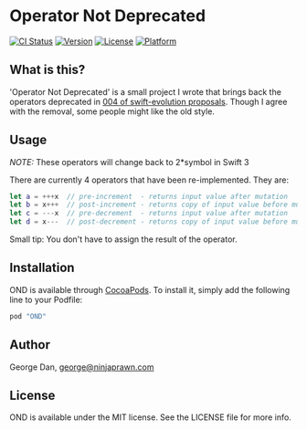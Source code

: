 # Operator Not Deprecated

[![CI Status](http://img.shields.io/travis/ninjaprawn/OND.svg?style=flat)](https://travis-ci.org/Ninjaprawn/OND)
[![Version](https://img.shields.io/cocoapods/v/OND.svg?style=flat)](http://cocoapods.org/pods/OND)
[![License](https://img.shields.io/cocoapods/l/OND.svg?style=flat)](http://cocoapods.org/pods/OND)
[![Platform](https://img.shields.io/cocoapods/p/OND.svg?style=flat)](http://cocoapods.org/pods/OND)

## What is this? 

'Operator Not Deprecated' is a small project I wrote that brings back the operators deprecated in [004 of swift-evolution proposals](https://github.com/apple/swift-evolution/blob/master/proposals/0004-remove-pre-post-inc-decrement.md). Though I agree with the removal, some people might like the old style.

## Usage

*NOTE:* These operators will change back to 2*symbol in Swift 3

There are currently 4 operators that have been re-implemented. They are:

```swift
let a = +++x  // pre-increment  - returns input value after mutation
let b = x+++  // post-increment - returns copy of input value before mutation
let c = ---x  // pre-decrement  - returns input value after mutation
let d = x---  // post-decrement - returns copy of input value before mutation
```

Small tip: You don't have to assign the result of the operator.

## Installation

OND is available through [CocoaPods](http://cocoapods.org). To install
it, simply add the following line to your Podfile:

```ruby
pod "OND"
```

## Author

George Dan, george@ninjaprawn.com

## License

OND is available under the MIT license. See the LICENSE file for more info.
